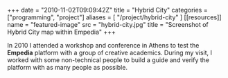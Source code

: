 +++
date = "2010-11-02T09:09:42Z"
title = "Hybrid City"
categories = ["programming", "project"]
aliases = [
  "/project/hybrid-city"
]
[[resources]]
  name = "featured-image"
  src = "hybrid-city.jpg"
  title = "Screenshot of Hybrid City map within Empedia"
+++

In 2010 I attended a workshop and conference in Athens to test the **Empedia** platform with a group of creative academics. During my visit, I worked with some non-technical people to build a guide and verify the platform with as many people as possible.
